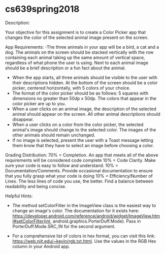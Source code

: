 # cs639spring2018

Description:

Your objective for this assignment is to create a Color Picker app that changes the color of the selected animal image present on the screen.

App Requirements:
-The three animals in your app will be a bird, a cat and a dog. The animals on the screen should be stacked vertically with the row containing each animal taking up the same amount of vertical space, regardless of what phone the user is using. Next to each animal image should be a brief description or a fun fact about the animal.
- When the app starts, all three animals should be visible to the user with their descriptions hidden. At the bottom of the screen should be a color picker, centered horizontally, with 5 colors of your choice.
- The format of the color picker should be as follows: 5 squares with dimensions no greater than 50dp x 50dp. The colors that appear in the color picker are up to you.
- When a user clicks on an animal image, the description of the selected animal should appear on the screen. All other animal descriptions should disappear.
- When a user clicks on a color from the color picker, the selected animal's image should change to the selected color. The images of the other animals should remain unchanged.
- If no image is selected, present the user with a Toast message letting them know that they have to select an image before choosing a color.

Grading Distribution:
70% = Completion. An app that meets all of the above requirements will be considered code complete
10% = Code Clarity. Make sure your code is easy to follow and understand.
10% = Documentation/Comments. Provide occasional documentation to ensure that you fully grasp what your code is doing
10% = Efficiency/Number of Lines. The less lines of code you use, the better. Find a balance between readability and being concise.

Helpful Hints:
- The method setColorFilter in the ImageView class is the easiest way to change an image's color. The documentation for it exists here: https://developer.android.com/reference/android/widget/ImageView.html#setColorFilter(int, android.graphics.PorterDuff.Mode). Pass in PorterDuff.Mode.SRC_IN for the second argument.

- For a comprehensive list of colors in hex format, you can visit this link: https://web.njit.edu/~kevin/rgb.txt.html. Use the values in the RGB Hex column in your Android app.
